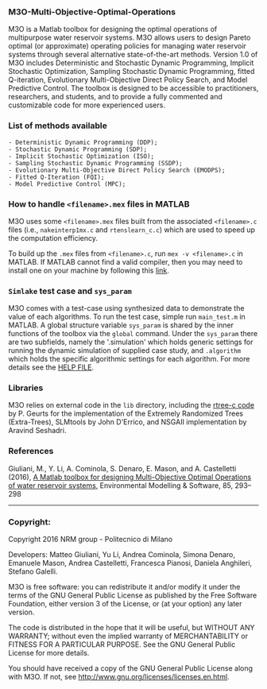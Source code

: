 ### M3O-Multi-Objective-Optimal-Operations
M3O is a Matlab toolbox for designing the optimal operations of multipurpose water reservoir systems. M3O allows users to design Pareto optimal (or approximate) operating policies for managing water reservoir systems through several alternative state-of-the-art methods. Version 1.0 of M3O includes Deterministic and Stochastic Dynamic Programming, Implicit Stochastic Optimization, Sampling Stochastic Dynamic Programming, fitted Q-iteration, Evolutionary Multi-Objective Direct Policy Search, and Model Predictive Control. The toolbox is designed to be accessible to practitioners, researchers, and students, and to provide a fully commented and customizable code for more experienced users.


### List of methods available
	- Deterministic Dynamic Programming (DDP);
	- Stochastic Dynamic Programming (SDP);
	- Implicit Stochastic Optimization (ISO);
	- Sampling Stochastic Dynamic Programming (SSDP);
	- Evolutionary Multi-Objective Direct Policy Search (EMODPS);
	- Fitted Q-Iteration (FQI);
	- Model Predictive Control (MPC);


### How to handle `<filename>.mex` files in MATLAB
M3O uses some `<filename>.mex` files built from the associated `<filename>.c` files (i.e., `nakeinterp1mx.c` and `rtenslearn_c.c`) which are used to speed up the computation efficiency.

To build up the `.mex` files from `<filename>.c`, run `mex -v <filename>.c` in MATLAB. If MATLAB cannot find a valid compiler, then you may need to install one on your machine by following this [link](http://it.mathworks.com/help/matlab/matlab_external/install-mingw-support-package.html).


### `Simlake` test case and `sys_param` 
M3O comes with a test-case using synthesized data to demonstrate the value of each algorithms. To run the test case, simple run `main_test.m` in MATLAB. A global structure variable `sys_param` is shared by the inner functions of the toolbox via the `global` command. Under the `sys_param` there are two subfields, namely the '.simulation' which holds generic settings for running the dynamic simulation of supplied case study, and `.algorithm` which holds the specific algorithmic settings for each algorithm. For more details see the [HELP FILE](http://www.nrm.deib.polimi.it/wp-content/uploads/2016/07/main_script_demo.html).

### Libraries
M3O relies on external code in the `lib` directory, including the [rtree-c code](http://www.montefiore.ulg.ac.be/~geurts/Software.html) by P. Geurts for the implementation of the Extremely Randomized Trees (Extra-Trees), SLMtools by John D'Errico, and NSGAII implementation by Aravind Seshadri. 

### References
Giuliani, M., Y. Li, A. Cominola, S. Denaro, E. Mason, and A. Castelletti (2016), [A Matlab toolbox for designing Multi-Objective Optimal Operations of water reservoir systems](https://www.sciencedirect.com/science/article/pii/S1364815216305345), Environmental Modelling & Software, 85, 293–298

----
### Copyright:

Copyright 2016 NRM group - Politecnico di Milano

Developers: Matteo Giuliani, Yu Li, Andrea Cominola, Simona Denaro, Emanuele Mason, Andrea Castelletti, Francesca Pianosi, Daniela Anghileri, Stefano Galelli.

M3O is free software: you can redistribute it and/or modify it under the terms of the GNU General Public License as published by the Free Software Foundation, either version 3 of the License, or (at your option) any later version.

The code is distributed in the hope that it will be useful, but WITHOUT ANY WARRANTY; without even the implied warranty of MERCHANTABILITY or FITNESS FOR A PARTICULAR PURPOSE.  See the GNU General Public License for more details.

You should have received a copy of the GNU General Public License along with M3O.  If not, see <http://www.gnu.org/licenses/licenses.en.html>.
